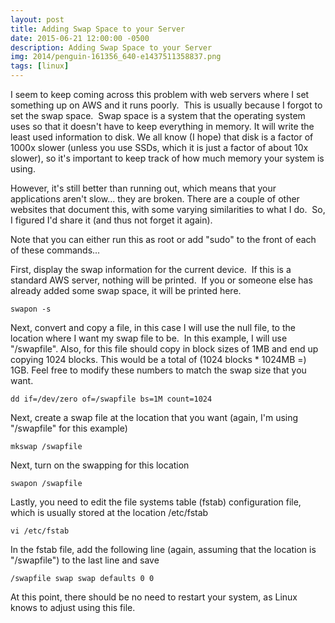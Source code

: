 ```yaml
---
layout: post
title: Adding Swap Space to your Server
date: 2015-06-21 12:00:00 -0500
description: Adding Swap Space to your Server
img: 2014/penguin-161356_640-e1437511358837.png
tags: [linux]
---
```


I seem to keep coming across this problem with web servers where I set something up on AWS and it runs poorly.  This is usually because I forgot to set the swap space.  Swap space is a system that the operating system uses so that it doesn't have to keep everything in memory.  It will write the least used information to disk.  We all know (I hope) that disk is a factor of 1000x slower (unless you use SSDs, which it is just a factor of about 10x slower), so it's important to keep track of how much memory your system is using.

However, it's still better than running out, which means that your applications aren't slow... they are broken.  There are a couple of other websites that document this, with some varying similarities to what I do.  So, I figured I'd share it (and thus not forget it again).

Note that you can either run this as root or add "sudo" to the front of each of these commands...

First, display the swap information for the current device.  If this is a standard AWS server, nothing will be printed.  If you or someone else has already added some swap space, it will be printed here.

`swapon -s`

Next, convert and copy a file, in this case I will use the null file, to the location where I want my swap file to be.  In this example, I will use "/swapfile". Also, for this file should copy in block sizes of 1MB and end up copying 1024 blocks. This would be a total of (1024 blocks * 1024MB =) 1GB. Feel free to modify these numbers to match the swap size that you want.

`dd if=/dev/zero of=/swapfile bs=1M count=1024`

Next, create a swap file at the location that you want (again, I'm using "/swapfile" for this example)

`mkswap /swapfile`

Next, turn on the swapping for this location

`swapon /swapfile`

Lastly, you need to edit the file systems table (fstab) configuration file, which is usually stored at the location /etc/fstab

`vi /etc/fstab`

In the fstab file, add the following line (again, assuming that the location is "/swapfile") to the last line and save

`/swapfile swap swap defaults 0 0`

At this point, there should be no need to restart your system, as Linux knows to adjust using this file.

